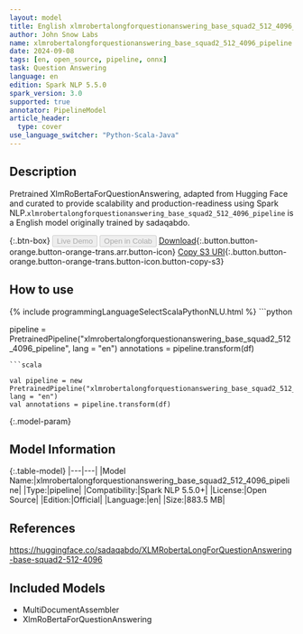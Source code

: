 ```yaml
---
layout: model
title: English xlmrobertalongforquestionanswering_base_squad2_512_4096_pipeline pipeline XlmRoBertaForQuestionAnswering from sadaqabdo
author: John Snow Labs
name: xlmrobertalongforquestionanswering_base_squad2_512_4096_pipeline
date: 2024-09-08
tags: [en, open_source, pipeline, onnx]
task: Question Answering
language: en
edition: Spark NLP 5.5.0
spark_version: 3.0
supported: true
annotator: PipelineModel
article_header:
  type: cover
use_language_switcher: "Python-Scala-Java"
---
```


## Description

Pretrained XlmRoBertaForQuestionAnswering, adapted from Hugging Face and curated to provide scalability and production-readiness using Spark NLP.`xlmrobertalongforquestionanswering_base_squad2_512_4096_pipeline` is a English model originally trained by sadaqabdo.

{:.btn-box}
<button class="button button-orange" disabled>Live Demo</button>
<button class="button button-orange" disabled>Open in Colab</button>
[Download](https://s3.amazonaws.com/auxdata.johnsnowlabs.com/public/models/xlmrobertalongforquestionanswering_base_squad2_512_4096_pipeline_en_5.5.0_3.0_1725755043435.zip){:.button.button-orange.button-orange-trans.arr.button-icon}
[Copy S3 URI](s3://auxdata.johnsnowlabs.com/public/models/xlmrobertalongforquestionanswering_base_squad2_512_4096_pipeline_en_5.5.0_3.0_1725755043435.zip){:.button.button-orange.button-orange-trans.button-icon.button-copy-s3}

## How to use



<div class="tabs-box" markdown="1">
{% include programmingLanguageSelectScalaPythonNLU.html %}
```python

pipeline = PretrainedPipeline("xlmrobertalongforquestionanswering_base_squad2_512_4096_pipeline", lang = "en")
annotations =  pipeline.transform(df)   

```
```scala

val pipeline = new PretrainedPipeline("xlmrobertalongforquestionanswering_base_squad2_512_4096_pipeline", lang = "en")
val annotations = pipeline.transform(df)

```
</div>

{:.model-param}
## Model Information

{:.table-model}
|---|---|
|Model Name:|xlmrobertalongforquestionanswering_base_squad2_512_4096_pipeline|
|Type:|pipeline|
|Compatibility:|Spark NLP 5.5.0+|
|License:|Open Source|
|Edition:|Official|
|Language:|en|
|Size:|883.5 MB|

## References

https://huggingface.co/sadaqabdo/XLMRobertaLongForQuestionAnswering-base-squad2-512-4096

## Included Models

- MultiDocumentAssembler
- XlmRoBertaForQuestionAnswering